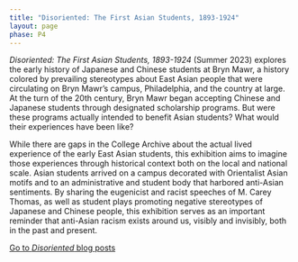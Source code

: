 ```yaml
---
title: "Disoriented: The First Asian Students, 1893-1924"
layout: page
phase: P4
---
```


*Disoriented: The First Asian Students, 1893-1924* (Summer 2023) explores the early history of Japanese and Chinese students at Bryn Mawr, a history colored by prevailing stereotypes about East Asian people that were circulating on Bryn Mawr’s campus, Philadelphia, and the country at large. At the turn of the 20th century, Bryn Mawr began accepting Chinese and Japanese students through designated scholarship programs. But were these programs actually intended to benefit Asian students? What would their experiences have been like?​

While there are gaps in the College Archive about the actual lived experience of the early East Asian students, this exhibition aims to imagine those experiences through historical context both on the local and national scale. Asian students arrived on a campus decorated with Orientalist Asian motifs and to an administrative and student body that harbored anti-Asian sentiments. By sharing the eugenicist and racist speeches of M. Carey Thomas, as well as student plays promoting negative stereotypes of Japanese and Chinese people, this exhibition serves as an important reminder that anti-Asian racism exists around us, visibly and invisibly, both in the past and present.

<section class="container py-3">
    <div class="row">
        <div class="link-container">
            <a class="link-button mx-1" href="{{ '/current/blog#Disoriented' | relative_url}}">Go to <em>Disoriented</em> blog posts</a>
        </div>
    </div>
</section>
